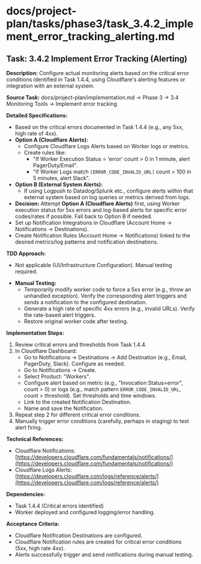 # docs/project-plan/tasks/phase3/task_3.4.2_implement_error_tracking_alerting.md

## Task: 3.4.2 Implement Error Tracking (Alerting)

**Description:**
Configure actual monitoring alerts based on the critical error conditions identified in Task 1.4.4, using Cloudflare's alerting features or integration with an external system.

**Source Task:**
docs/project-plan/implementation.md -> Phase 3 -> 3.4 Monitoring Tools -> Implement error tracking

**Detailed Specifications:**
- Based on the critical errors documented in Task 1.4.4 (e.g., any 5xx, high rate of 4xx).
- **Option A (Cloudflare Alerts):**
    - Configure Cloudflare Logs Alerts based on Worker logs or metrics.
    - Create rules like:
        - "If Worker Execution Status = 'error' count > 0 in 1 minute, alert PagerDuty/Email".
        - "If Worker Logs match `[ERROR_CODE_INVALID_URL]` count > 100 in 5 minutes, alert Slack".
- **Option B (External System Alerts):**
    - If using Logpush to Datadog/Splunk etc., configure alerts within that external system based on log queries or metrics derived from logs.
- **Decision:** Attempt **Option A (Cloudflare Alerts)** first, using Worker execution status for 5xx errors and log-based alerts for specific error codes/rates if possible. Fall back to Option B if needed.
- Set up Notification Integrations in Cloudflare (Account Home -> Notifications -> Destinations).
- Create Notification Rules (Account Home -> Notifications) linked to the desired metrics/log patterns and notification destinations.

**TDD Approach:**
- Not applicable (UI/Infrastructure Configuration). Manual testing required.
*   **Manual Testing:**
    *   Temporarily modify worker code to force a 5xx error (e.g., throw an unhandled exception). Verify the corresponding alert triggers and sends a notification to the configured destination.
    *   Generate a high rate of specific 4xx errors (e.g., invalid URLs). Verify the rate-based alert triggers.
    *   Restore original worker code after testing.

**Implementation Steps:**
1.  Review critical errors and thresholds from Task 1.4.4.
2.  In Cloudflare Dashboard:
    *   Go to Notifications -> Destinations -> Add Destination (e.g., Email, PagerDuty, Slack). Configure as needed.
    *   Go to Notifications -> Create.
    *   Select Product: "Workers".
    *   Configure alert based on metric (e.g., "Invocation Status=error", count > 0) or logs (e.g., match pattern `ERROR_CODE_INVALID_URL`, count > threshold). Set thresholds and time windows.
    *   Link to the created Notification Destination.
    *   Name and save the Notification.
3.  Repeat step 2 for different critical error conditions.
4.  Manually trigger error conditions (carefully, perhaps in staging) to test alert firing.

**Technical References:**
- Cloudflare Notifications: [https://developers.cloudflare.com/fundamentals/notifications/](https://developers.cloudflare.com/fundamentals/notifications/)
- Cloudflare Logs Alerts: [https://developers.cloudflare.com/logs/reference/alerts/](https://developers.cloudflare.com/logs/reference/alerts/)

**Dependencies:**
- Task 1.4.4 (Critical errors identified)
- Worker deployed and configured logging/error handling.

**Acceptance Criteria:**
- Cloudflare Notification Destinations are configured.
- Cloudflare Notification rules are created for critical error conditions (5xx, high rate 4xx).
- Alerts successfully trigger and send notifications during manual testing. 